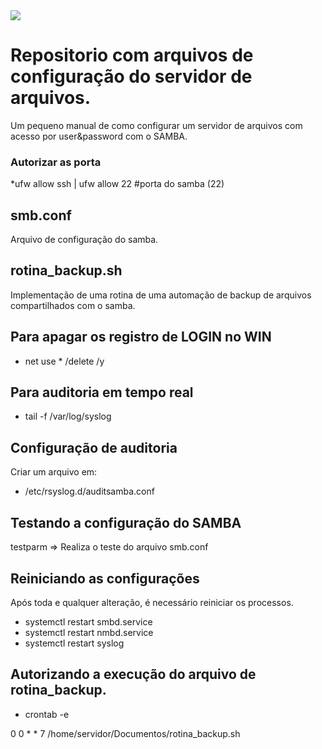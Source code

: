 <img src="https://img.shields.io/github/directory-file-count/OgliariNatan/rotina_backup?label=qtd_arquivos&style=plastic" />

# Repositorio com arquivos de configuração do servidor de arquivos.

Um pequeno manual de como configurar um servidor de arquivos com acesso por user&password com o SAMBA.

### Autorizar as porta

*ufw allow ssh | ufw allow 22 #porta do samba (22)


## smb.conf

Arquivo de configuração do samba.

## rotina_backup.sh

Implementação de uma rotina de uma automação de backup de arquivos compartilhados com o samba.


## Para apagar os registro de LOGIN no WIN

* net use * /delete /y


## Para auditoria em tempo real

* tail -f /var/log/syslog

## Configuração de auditoria

Criar um arquivo em:
* /etc/rsyslog.d/auditsamba.conf


## Testando a configuração do SAMBA

testparm => Realiza o teste do arquivo smb.conf

## Reiniciando as configurações

Após toda e qualquer alteração, é necessário reiniciar os processos.

* systemctl restart smbd.service
* systemctl restart nmbd.service
* systemctl restart syslog

## Autorizando a execução do arquivo de rotina_backup.

* crontab -e

 0 0 * * 7 /home/servidor/Documentos/rotina_backup.sh
